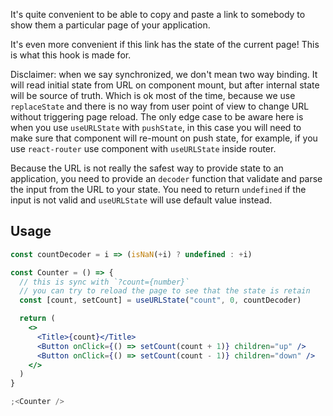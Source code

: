 It's quite convenient to be able to copy and paste a link to somebody to show them a particular page of your application.

It's even more convenient if this link has the state of the current page! This is what this hook is made for.

Disclaimer: when we say synchronized, we don't mean two way binding. It will read initial state from URL on component mount, but after internal state will be source of truth. Which is ok most of the time, because we use `replaceState` and there is no way from user point of view to change URL without triggering page reload. The only edge case to be aware here is when you use `useURLState` with `pushState`, in this case you will need to make sure that component will re-mount on push state, for example, if you use `react-router` use component with `useURLState` inside router. 

Because the URL is not really the safest way to provide state to an application, you need to provide an `decoder` function that validate and parse the input from the URL to your state. You need to return `undefined` if the input is not valid and `useURLState` will use default value instead.

## Usage

```jsx
const countDecoder = i => (isNaN(+i) ? undefined : +i)

const Counter = () => {
  // this is sync with `?count={number}`
  // you can try to reload the page to see that the state is retain
  const [count, setCount] = useURLState("count", 0, countDecoder)

  return (
    <>
      <Title>{count}</Title>
      <Button onClick={() => setCount(count + 1)} children="up" />
      <Button onClick={() => setCount(count - 1)} children="down" />
    </>
  )
}

;<Counter />
```
